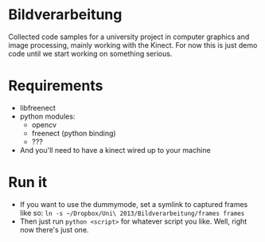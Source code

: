 Bildverarbeitung
================

Collected code samples for a university project in computer graphics and image
processing, mainly working with the Kinect. For now this is just demo code
until we start working on something serious.

Requirements
===

* libfreenect
* python modules:
    * opencv
    * freenect (python binding)
    * ???
* And you'll need to have a kinect wired up to your machine

Run it
===

* If you want to use the dummymode, set a symlink to captured frames like so: `ln -s ~/Dropbox/Uni\ 2013/Bildverarbeitung/frames frames`
* Then just run `python <script>` for whatever script you like. Well, right now there's just one.